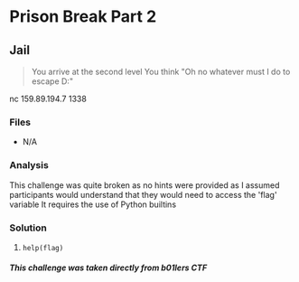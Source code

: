 # Prison Break Part 2
## Jail

> You arrive at the second level
You think "Oh no whatever must I do to escape D:"

nc 159.89.194.7 1338

### Files
- N/A

### Analysis
This challenge was quite broken as no hints were provided as I assumed participants would understand that they would need to access the 'flag' variable
It requires the use of Python builtins

### Solution
1. ```help(flag)```

##### __This challenge was taken directly from b01lers CTF__
